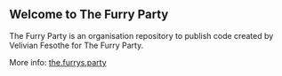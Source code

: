 <h2>Welcome to The Furry Party</h2>

The Furry Party is an organisation repository to publish code created by Velivian Fesothe for The Furry Party.

More info: <a href="https://the.furrys.party">the.furrys.party</a>
